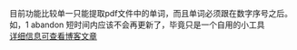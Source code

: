 目前功能比较单一只能提取pdf文件中的单词，而且单词必须跟在数字序号之后。  
如，1 abandon
短时间内应该不会再更新了，毕竟只是一个自用的小工具  
<a href='http://47.120.61.192/index.php/2024/10/14/%e4%b8%8d%e8%83%8c%e5%8d%95%e8%af%8d%e5%b0%8f%e5%b7%a5%e5%85%b7%ef%bc%9a%e5%b0%86pdf%e6%96%87%e4%bb%b6%e8%bd%ac%e5%8c%96%e6%88%90%e8%87%aa%e5%88%b6%e8%af%8d%e4%b9%a6/'>详细信息可查看博客文章</a>
